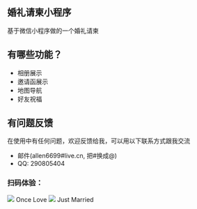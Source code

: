 
## 婚礼请柬小程序
基于微信小程序做的一个婚礼请柬

## 有哪些功能？

* 相册展示
* 邀请函展示
* 地图导航
* 好友祝福


## 有问题反馈
在使用中有任何问题，欢迎反馈给我，可以用以下联系方式跟我交流

* 邮件(allen6699#live.cn, 把#换成@)
* QQ: 290805404

### 扫码体验：

<img src="https://wx.qiaker.cn/img/ma.jpg">
Once Love

<img src="https://wx.qiaker.cn/img/ma2.jpg">
Just Married
